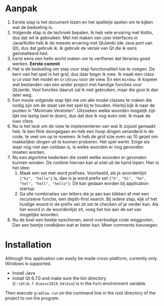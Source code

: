 
# Aanpak

1. Eerste stap is het document lezen en het spelletje spelen om te kijken 
   wat de bedoeling is.
1. Volgende stap is de techniek bepalen. Ik heb vele ervaring met Kotlin, dus dat wil ik gebruiken.
   Met het maken van user interfaces in Java/Kotlin heb ik de meeste ervaring met QtJambi (de Java port van Qt), dus dat gebruik ik.
   Ik gebruik de versie van Qt die ik eens geinstalleerd had.
1. Eerst eens een hello world maken om te verifieren dat libraries goed werken. **Eerste commit**
1. Het is de bedoeling om stap voor stap functionaliteit toe te voegen. De kern van het spel is het grid,
   dus daar begin ik mee. Ik maak een class `Grid` voor het model en `GridView` voor de view. En een `Window`.
   Ik kopieer wat bestanden van een ander project met handige functies voor QtJambi. Veel functies daaruit zal ik niet gebruiken,
   maar die gooi ik dan later weg.
1. Een mooie volgende stap lijkt me om alle model classes te maken die nodig zijn om de staat van het spel bij te houden.
   Hierbij kijk ik naar de punten in "Minimale Vereisten". Uitzoeken welke woorden mogelijk zijn lijkt me lastig (wel te doen),
   dus dat doe ik nog even niet. Ik maak de `Game` class.
1. Nu is het leuk om de view te implementeren van wat ik zojuist gemaakt heb. Ik ben flink doorgegaan en heb
   een hoop dingen veranderd in de code, te veel om op te noemen. Ik heb de grid size even op 10 gezet om
   makkelijker dingen uit te kunnen proberen. Het spel werkt. Enige eis waar nog niet aan voldaan is, is welke
   woorden er nog gevonden moeten worden.
1. Nu een algoritme bedenken die zoekt welke woorden er gevonden kunnen worden. De runtime hiervan kan al
   snel uit de hand lopen. Hier is het idee:
   1. Maak een set met word prefixes. Voorbeeld, als je woordenlijst `{"hi", "hello"}` is, dan is je word prefix
      set `{"h", "hi", "he", "hel", "hell", "hello"}`. Dit kan gedaan worden bij application startup.
   2. Ga alle combinaties van letters die je aan kan klikken af met een recursieve functie, een depth-first search.
      Bij iedere stap, kijk of het huidige woord in de prefix set zit om te checken of je verder kan.
      Als het woord in de woordenlijst zit, voeg het toe aan de set van mogelijke woorden.
1. Nu de boel een beetje opschonen, eerst overbodige code weggooien. Dan een beetje rondkijken wat er beter kan.
   Meer comments toevoegen.



# Installation
Although this application can easily be made cross-platform, currently only Windows is supported.

- Install Java
- Install Qt 6.7.0 and make sure the bin directory (`C:\Qt\6.7.0\msvc2019_64\bin`) is in the `Path` environment variable.

Then execute `gradlew run` on the command line in the root directory of the project to run the program.
